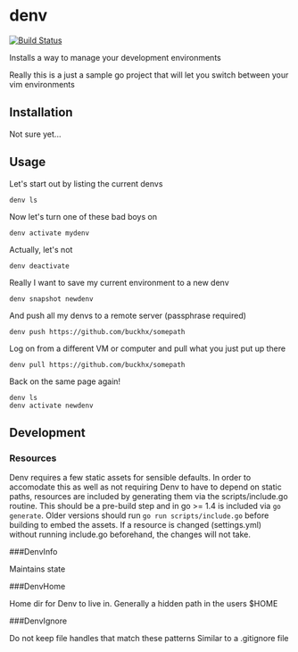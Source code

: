 # denv
[![Build Status](https://travis-ci.org/buckhx/denv.svg)](https://travis-ci.org/buckhx/denv)

Installs a way to manage your development environments

Really this is a just a sample go project that will let
you switch between your vim environments

## Installation

Not sure yet...

## Usage

Let's start out by listing the current denvs

    denv ls

Now let's turn one of these bad boys on

    denv activate mydenv

Actually, let's not

    denv deactivate

Really I want to save my current environment to a new denv

    denv snapshot newdenv

And push all my denvs to a remote server (passphrase required)

    denv push https://github.com/buckhx/somepath

Log on from a different VM or computer and pull what you just put up there

    denv pull https://github.com/buckhx/somepath

Back on the same page again!

    denv ls
    denv activate newdenv

## Development

### Resources

Denv requires a few static assets for sensible defaults. In order to accomodate 
this as well as not requiring Denv to have to depend on static paths, resources
are included by generating them via the scripts/include.go routine. This should
be a pre-build step and in go >= 1.4 is included via `go generate`. Older versions
should run `go run scripts/include.go` before building to embed the assets. If
a resource is changed (settings.yml) without running include.go beforehand, the
changes will not take.

###DenvInfo

Maintains state

###DenvHome

Home dir for Denv to live in. Generally a hidden path in the users $HOME

###DenvIgnore

Do not keep file handles that match these patterns
Similar to a .gitignore file


